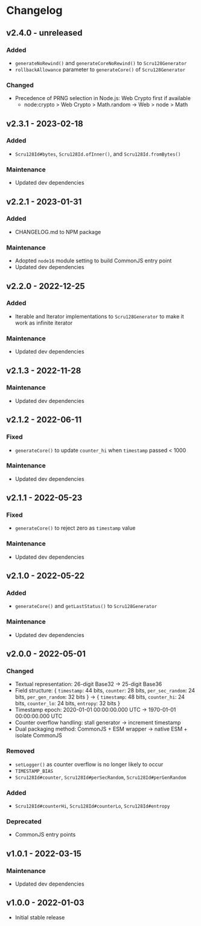 # Changelog

## v2.4.0 - unreleased

### Added

- `generateNoRewind()` and `generateCoreNoRewind()` to `Scru128Generator`
- `rollbackAllowance` parameter to `generateCore()` of `Scru128Generator`

### Changed

- Precedence of PRNG selection in Node.js: Web Crypto first if available
  - node:crypto > Web Crypto > Math.random -> Web > node > Math

## v2.3.1 - 2023-02-18

### Added

- `Scru128Id#bytes`, `Scru128Id.ofInner()`, and `Scru128Id.fromBytes()`

### Maintenance

- Updated dev dependencies

## v2.2.1 - 2023-01-31

### Added

- CHANGELOG.md to NPM package

### Maintenance

- Adopted `node16` module setting to build CommonJS entry point
- Updated dev dependencies

## v2.2.0 - 2022-12-25

### Added

- Iterable and Iterator implementations to `Scru128Generator` to make it work as
  infinite iterator

### Maintenance

- Updated dev dependencies

## v2.1.3 - 2022-11-28

### Maintenance

- Updated dev dependencies

## v2.1.2 - 2022-06-11

### Fixed

- `generateCore()` to update `counter_hi` when `timestamp` passed < 1000

### Maintenance

- Updated dev dependencies

## v2.1.1 - 2022-05-23

### Fixed

- `generateCore()` to reject zero as `timestamp` value

### Maintenance

- Updated dev dependencies

## v2.1.0 - 2022-05-22

### Added

- `generateCore()` and `getLastStatus()` to `Scru128Generator`

### Maintenance

- Updated dev dependencies

## v2.0.0 - 2022-05-01

### Changed

- Textual representation: 26-digit Base32 -> 25-digit Base36
- Field structure: { `timestamp`: 44 bits, `counter`: 28 bits, `per_sec_random`:
  24 bits, `per_gen_random`: 32 bits } -> { `timestamp`: 48 bits, `counter_hi`:
  24 bits, `counter_lo`: 24 bits, `entropy`: 32 bits }
- Timestamp epoch: 2020-01-01 00:00:00.000 UTC -> 1970-01-01 00:00:00.000 UTC
- Counter overflow handling: stall generator -> increment timestamp
- Dual packaging method: CommonJS + ESM wrapper -> native ESM + isolate CommonJS

### Removed

- `setLogger()` as counter overflow is no longer likely to occur
- `TIMESTAMP_BIAS`
- `Scru128Id#counter`, `Scru128Id#perSecRandom`, `Scru128Id#perGenRandom`

### Added

- `Scru128Id#counterHi`, `Scru128Id#counterLo`, `Scru128Id#entropy`

### Deprecated

- CommonJS entry points

## v1.0.1 - 2022-03-15

### Maintenance

- Updated dev dependencies

## v1.0.0 - 2022-01-03

- Initial stable release
